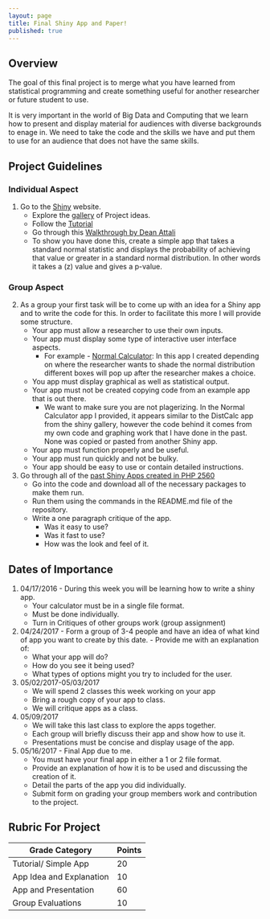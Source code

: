 ```yaml
---
layout: page
title: Final Shiny App and Paper!
published: true
---
```


## Overview
  
The goal of this final project is to merge what you have learned from statistical
programming and create something useful for another researcher or future student to use. 

It is very important in the world of Big Data and Computing that we learn how to present and display material for audiences with diverse backgrounds to enage in. We need to take the code and the skills we have and put them to use for an audience that does not have the same skills. 

## Project Guidelines

### Individual Aspect

1. Go to the [Shiny](http://shiny.rstudio.com/) website.
    - Explore the [gallery](http://shiny.rstudio.com/gallery/) of Project ideas. 
    - Follow the [Tutorial](http://shiny.rstudio.com/tutorial/)
    - Go through this [Walkthrough by Dean Attali](http://deanattali.com/blog/building-shiny-apps-tutorial/)
    - To show you have done this, create a simple app that takes a standard normal statistic and displays the probability of achieving that value or greater in a standard normal distribution. In other words it takes a \(z\) value and gives a p-value. 

    
### Group Aspect

2. As a group your first task will be to come up with an idea for a Shiny app and to write the code for this. In order to facilitate this more I will provide some structure. 
    - Your app must allow a researcher to use their own inputs. 
    - Your app must display some type of interactive user interface aspects. 
        - For example - [Normal Calculator](http://shiny.sullivanstatistics.com/NormCalc): In this app I created depending on where the researcher wants to shade the normal distribution different boxes will pop up after the researcher makes a choice. 
    - You app must display graphical as well as statistical output. 
    - Your app must not be created copying code from an example app that is out there.
        - We want to make sure you are not plagerizing. In the Normal Calculator app I provided, it appears similar to the DistCalc app from the shiny gallery, however the code behind it comes from my own code and graphing work that I have done in the past. None was copied or pasted from another Shiny app.
    - Your app must function properly and be useful. 
    - Your app must run quickly and not be bulky.
    - Your app should be easy to use or contain detailed instructions.
3. Go through all of the [past Shiny Apps created in PHP 2560](https://github.com/php2560/Final_Projects)
    - Go into the code and download all of the necessary packages to make them run. 
    - Run them using the commands in the README.md file of the repository. 
    - Write a one paragraph critique of the app.
        - Was it easy to use?
        - Was it fast to use?
        - How was the look and feel of it. 

## Dates of Importance



1. 04/17/2016 - During this week you will be learning how to write a shiny app.
    - Your calculator must be in a single file format.
    - Must be done individually.
    - Turn in Critiques of other groups work (group assignment)
2. 04/24/2017 - Form a group of 3-4 people and have an idea of what kind of app you want to create by this date.     - Provide me with an explanation of:
    - What your app will do?
    - How do you see it being used?
    - What types of options might you try to included for the user.
3. 05/02/2017-05/03/2017 
    - We will spend 2 classes this week working on your app
    - Bring a rough copy of your app to class.
    - We will critique apps as a class.
4. 05/09/2017
    - We will take this last class to explore the apps together.
    - Each group will briefly discuss their app and show how to use it.
    - Presentations must be concise and display usage of the app.
5. 05/16/2017 - Final App due to me.
    - You must have your final app in either a 1 or 2 file format.
    - Provide an explanation of how it is to be used and discussing the creation of it.
    - Detail the parts of the app you did individually.
    - Submit form on grading your group members work and contribution to the project.
 

## Rubric For Project

Grade Category | Points
-------------- | ------------
Tutorial/ Simple App | 20 
App Idea and Explanation | 10 
App and Presentation | 60
Group Evaluations | 10
